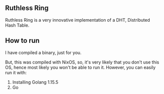 ## Ruthless Ring

Ruthless Ring is a very innovative implementation of a DHT, Distributed Hash Table.

## How to run

I have compiled a binary, just for you.

But, this was compiled with NixOS, so, it's very likely that you don't use this OS, hence most likely you won't be able to run it. However, you can easily run it with:

1. Installing Golang 1.15.5
2. Go 
